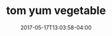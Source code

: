 ---
date: 2017-05-17T13:03:58-04:00
categories:
  - lunch
type: soup
title: tom yum vegetable
description: Mixed vegetables and mushroom in spicy lemon grass broth.
price: 3.25
weight: 16
---